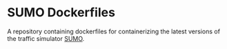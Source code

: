 # SUMO Dockerfiles

A repository containing dockerfiles for containerizing the latest versions of the traffic simulator [SUMO](https://www.eclipse.org/sumo/).


